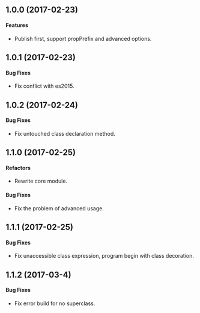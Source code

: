 ## 1.0.0 (2017-02-23)

#### Features

- Publish first, support propPrefix and advanced options.

## 1.0.1 (2017-02-23)

#### Bug Fixes

- Fix conflict with es2015.

## 1.0.2 (2017-02-24)

#### Bug Fixes

- Fix untouched class declaration method.

## 1.1.0 (2017-02-25)

#### Refactors

- Rewrite core module.

#### Bug Fixes

- Fix the problem of advanced usage.

## 1.1.1 (2017-02-25)

#### Bug Fixes

- Fix unaccessible class expression, program begin with class decoration.

## 1.1.2 (2017-03-4)

#### Bug Fixes

- Fix error build for no superclass.

